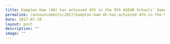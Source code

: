 ```yaml
---
title: Kampton Kam (4H) has achieved 4th in the 9th ASEAN Schools’ Games (High Jump)
permalink: /announcements/2017/kampton-kam-4h-has-achieved-4th-in-the-9th-asean-schools-games-high-jump/
date: 2017-07-10
layout: post
description: ""
image: ""
---
```


